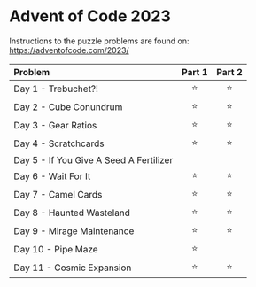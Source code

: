 ﻿# Advent of Code 2023

Instructions to the puzzle problems are found on: https://adventofcode.com/2023/

| **Problem**                              | Part 1 | Part 2 |
|:-----------------------------------------|:------:|:------:|
| Day  1 - Trebuchet?!                     | :star: | :star: |
| Day  2 - Cube Conundrum                  | :star: | :star: |
| Day  3 - Gear Ratios                     | :star: | :star: |
| Day  4 - Scratchcards                    | :star: | :star: |
| Day  5 - If You Give A Seed A Fertilizer |        |        |
| Day  6 - Wait For It                     | :star: | :star: |
| Day  7 - Camel Cards                     | :star: | :star: |
| Day  8 - Haunted Wasteland               | :star: | :star: |
| Day  9 - Mirage Maintenance              | :star: | :star: |
| Day 10 - Pipe Maze                       | :star: |        |
| Day 11 - Cosmic Expansion                | :star: | :star: |

